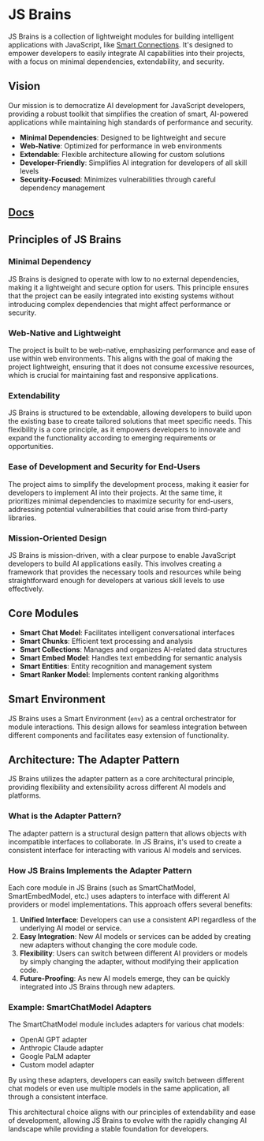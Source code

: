 # JS Brains
JS Brains is a collection of lightweight modules for building intelligent applications with JavaScript, like [Smart Connections](https://github.com/brianpetro/obsidian-smart-connections). It's designed to empower developers to easily integrate AI capabilities into their projects, with a focus on minimal dependencies, extendability, and security.

## Vision

Our mission is to democratize AI development for JavaScript developers, providing a robust toolkit that simplifies the creation of smart, AI-powered applications while maintaining high standards of performance and security.

- **Minimal Dependencies**: Designed to be lightweight and secure
- **Web-Native**: Optimized for performance in web environments
- **Extendable**: Flexible architecture allowing for custom solutions
- **Developer-Friendly**: Simplifies AI integration for developers of all skill levels
- **Security-Focused**: Minimizes vulnerabilities through careful dependency management

## [Docs](https://brianpetro.github.io/jsbrains)

## Principles of JS Brains

### Minimal Dependency
JS Brains is designed to operate with low to no external dependencies, making it a lightweight and secure option for users. This principle ensures that the project can be easily integrated into existing systems without introducing complex dependencies that might affect performance or security.

### Web-Native and Lightweight
The project is built to be web-native, emphasizing performance and ease of use within web environments. This aligns with the goal of making the project lightweight, ensuring that it does not consume excessive resources, which is crucial for maintaining fast and responsive applications.

### Extendability
JS Brains is structured to be extendable, allowing developers to build upon the existing base to create tailored solutions that meet specific needs. This flexibility is a core principle, as it empowers developers to innovate and expand the functionality according to emerging requirements or opportunities.

### Ease of Development and Security for End-Users
The project aims to simplify the development process, making it easier for developers to implement AI into their projects. At the same time, it prioritizes minimal dependencies to maximize security for end-users, addressing potential vulnerabilities that could arise from third-party libraries.

### Mission-Oriented Design
JS Brains is mission-driven, with a clear purpose to enable JavaScript developers to build AI applications easily. This involves creating a framework that provides the necessary tools and resources while being straightforward enough for developers at various skill levels to use effectively.

## Core Modules

- **Smart Chat Model**: Facilitates intelligent conversational interfaces
- **Smart Chunks**: Efficient text processing and analysis
- **Smart Collections**: Manages and organizes AI-related data structures
- **Smart Embed Model**: Handles text embedding for semantic analysis
- **Smart Entities**: Entity recognition and management system
- **Smart Ranker Model**: Implements content ranking algorithms


## Smart Environment

JS Brains uses a Smart Environment (`env`) as a central orchestrator for module interactions. This design allows for seamless integration between different components and facilitates easy extension of functionality.

## Architecture: The Adapter Pattern

JS Brains utilizes the adapter pattern as a core architectural principle, providing flexibility and extensibility across different AI models and platforms.

### What is the Adapter Pattern?

The adapter pattern is a structural design pattern that allows objects with incompatible interfaces to collaborate. In JS Brains, it's used to create a consistent interface for interacting with various AI models and services.

### How JS Brains Implements the Adapter Pattern

Each core module in JS Brains (such as SmartChatModel, SmartEmbedModel, etc.) uses adapters to interface with different AI providers or model implementations. This approach offers several benefits:

1. **Unified Interface**: Developers can use a consistent API regardless of the underlying AI model or service.
2. **Easy Integration**: New AI models or services can be added by creating new adapters without changing the core module code.
3. **Flexibility**: Users can switch between different AI providers or models by simply changing the adapter, without modifying their application code.
4. **Future-Proofing**: As new AI models emerge, they can be quickly integrated into JS Brains through new adapters.

### Example: SmartChatModel Adapters

The SmartChatModel module includes adapters for various chat models:

- OpenAI GPT adapter
- Anthropic Claude adapter
- Google PaLM adapter
- Custom model adapter

By using these adapters, developers can easily switch between different chat models or even use multiple models in the same application, all through a consistent interface.

This architectural choice aligns with our principles of extendability and ease of development, allowing JS Brains to evolve with the rapidly changing AI landscape while providing a stable foundation for developers.